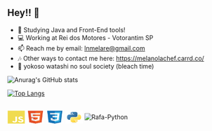## Hey!! 👋


- 🌱 Studying Java and Front-End tools!
- 💻 Working at Rei dos Motores - Votorantim SP
- 📫 Reach me by email: lnmelare@gmail.com
- 🎶 Other ways to contact me here: https://melanolachef.carrd.co/
- 🤺 yokoso watashi no soul society (bleach time)

![Anurag's GitHub stats](https://github-readme-stats.vercel.app/api?username=melanolachef&show_icons=true&theme=radical)

[![Top Langs](https://github-readme-stats.vercel.app/api/top-langs/?username=melanolachef&layout=compact)](https://github.com/anuraghazra/github-readme-stats)

<div style="display: inline_block"><br>
  <img align="center" alt="Rafa-Js" height="30" width="40" src="https://raw.githubusercontent.com/devicons/devicon/master/icons/javascript/javascript-plain.svg">
  <img align="center" alt="Rafa-HTML" height="30" width="40" src="https://raw.githubusercontent.com/devicons/devicon/master/icons/html5/html5-original.svg">
  <img align="center" alt="Rafa-CSS" height="30" width="40" src="https://raw.githubusercontent.com/devicons/devicon/master/icons/css3/css3-original.svg">
  <img align="center" alt="Rafa-Python" height="30" width="40" src="https://raw.githubusercontent.com/devicons/devicon/master/icons/python/python-original.svg">
  <img align="center" alt="Rafa-Python" height="30" width="40" 
            <img src="https://cdn.jsdelivr.net/gh/devicons/devicon@latest/icons/java/java-original.svg" />
          
</div>
